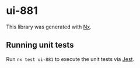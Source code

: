 # ui-881

This library was generated with [Nx](https://nx.dev).

## Running unit tests

Run `nx test ui-881` to execute the unit tests via [Jest](https://jestjs.io).
